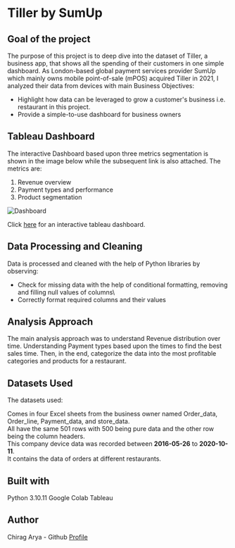 # Tiller by SumUp
## Goal of the project
The purpose of this project is to deep dive into the dataset of Tiller, a business app, that shows all the spending of their customers in one simple dashboard. As London-based global payment services provider SumUp which mainly owns mobile point-of-sale (mPOS) acquired Tiller in 2021, I analyzed their data from devices with main Business Objectives:
- Highlight how data can be leveraged to grow a customer's business i.e. restaurant in this project.
- Provide a simple-to-use dashboard for business owners

## Tableau Dashboard
The interactive Dashboard based upon three metrics segmentation is shown in the image below while the subsequent link is also attached. The metrics are:
1. Revenue overview
2. Payment types and performance
3. Product segmentation

![Dashboard](Media/Dashboard.png)

Click [here](https://public.tableau.com/app/profile/usama.zafar.qureshi/viz/Tiller/Dashboard1) for an interactive tableau dashboard.

## Data Processing and Cleaning
Data is processed and cleaned with the help of Python libraries by observing:

- Check for missing data with the help of conditional formatting, removing and filling null values of columns\
- Correctly format required columns and their values

## Analysis Approach
The main analysis approach was to understand Revenue distribution over time. Understanding Payment types based upon the times to find the best sales time. Then, in the end, categorize the data into the most profitable categories and products for a restaurant.

## Datasets Used
The datasets used:

Comes in four Excel sheets from the business owner named Order_data, Order_line, Payment_data, and store_data.\
All have the same 501 rows with 500 being pure data and the other row being the column headers.\
This company device data was recorded between **2016-05-26** to **2020-10-11**.\
It contains the data of orders at different restaurants.

## Built with
Python 3.10.11
Google Colab
Tableau

## Author
Chirag Arya - Github [Profile](https://github.com/AryaChirag)
